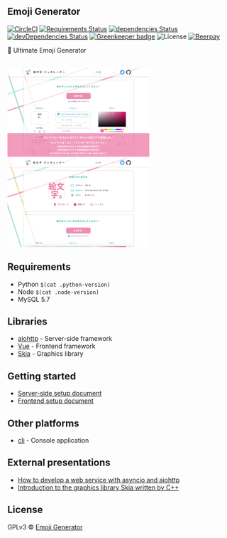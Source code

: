 ## Emoji Generator

[![CircleCI](https://circleci.com/gh/emoji-gen/web-main/tree/master.svg?style=shield)](https://circleci.com/gh/emoji-gen/web-main/tree/master)
[![Requirements Status](https://requires.io/github/emoji-gen/web-main/requirements.svg?branch=master)](https://requires.io/github/emoji-gen/web-main/requirements/?branch=master)
[![dependencies Status](https://david-dm.org/emoji-gen/web-main/status.svg?path=frontend)](https://david-dm.org/emoji-gen/web-main?path=frontend)
[![devDependencies Status](https://david-dm.org/emoji-gen/web-main/dev-status.svg?path=frontend)](https://david-dm.org/emoji-gen/web-main?path=frontend&type=dev)
[![Greenkeeper badge](https://badges.greenkeeper.io/emoji-gen/web-main.svg)](https://greenkeeper.io/)
![License](https://img.shields.io/github/license/emoji-gen/web-main.svg)
[![Beerpay](https://beerpay.io/emoji-gen/web-main/badge.svg?style=flat)](https://beerpay.io/emoji-gen/web-main)

:tada: Ultimate Emoji Generator

<br><img src="pr/ss1.png" width="320" height="200" alt="">&nbsp;<img src="pr/ss2.png" width="320" height="200" alt=""><br>

## Requirements

  - Python `$(cat .python-version)`
  - Node `$(cat .node-version)`
  - MySQL 5.7

## Libraries

- [aiohttp](https://github.com/aio-libs/aiohttp) - Server-side framework
- [Vue](https://vuejs.org/) - Frontend framework
- [Skia](https://skia.org/) - Graphics library

## Getting started

- [Server-side setup document](server/README.md)
- [Frontend setup document](frontend/README.md)

## Other platforms

- [cli](https://github.com/emoji-gen/cli) - Console application

## External presentations
- [How to develop a web service with asyncio and aiohttp](https://speakerdeck.com/pine/how-to-develop-a-web-service-with-asyncio-and-aiohttp)
- [Introduction to the graphics library Skia written by C++](https://speakerdeck.com/pine/introduction-to-the-graphics-library-skia-written-by-c-plus-plus)

## License
GPLv3 &copy; [Emoji Generator](https://emoji-gen.ninja)
